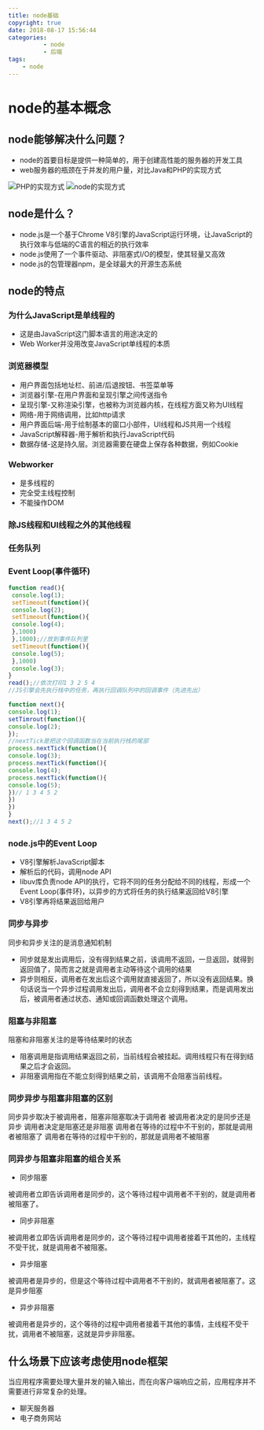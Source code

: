 ```yaml
---
title: node基础
copyright: true
date: 2018-08-17 15:56:44
categories: 
          - node 
          - 后端
tags: 
    - node 
---
```


# node的基本概念

## node能够解决什么问题？
- node的首要目标是提供一种简单的，用于创建高性能的服务器的开发工具
- web服务器的瓶颈在于并发的用户量，对比Java和PHP的实现方式
<!-- more -->

![PHP的实现方式](/images/php.png)
![node的实现方式](/images/node.png)

## node是什么？
- node.js是一个基于Chrome V8引擎的JavaScript运行环境，让JavaScript的执行效率与低端的C语言的相近的执行效率
- node.js使用了一个事件驱动、非阻塞式I/O的模型，使其轻量又高效
- node.js的包管理器npm，是全球最大的开源生态系统

## node的特点
### 为什么JavaScript是单线程的

- 这是由JavaScript这门脚本语言的用途决定的
- Web Worker并没用改变JavaScript单线程的本质

### 浏览器模型

- 用户界面包括地址栏、前进/后退按钮、书签菜单等
- 浏览器引擎-在用户界面和呈现引擎之间传送指令
- 呈现引擎-又称渲染引擎，也被称为浏览器内核，在线程方面又称为UI线程
- 网络-用于网络调用，比如http请求
- 用户界面后端-用于绘制基本的窗口小部件，UI线程和JS共用一个线程
- JavaScript解释器-用于解析和执行JavaScript代码
- 数据存储-这是持久层。浏览器需要在硬盘上保存各种数据，例如Cookie

### Webworker

- 是多线程的
- 完全受主线程控制
- 不能操作DOM

### 除JS线程和UI线程之外的其他线程

### 任务队列
### Event Loop(事件循环)

```javascript
function read(){
 console.log(1);
 setTimeout(function(){
 console.log(2);
 setTimeout(function(){
 console.log(4);
 },1000)
 },1000);//放到事件队列里
 setTimeout(function(){
 console.log(5);
 },1000)
 console.log(3);
}
read();//依次打印1 3 2 5 4
//JS引擎会先执行栈中的任务，再执行回调队列中的回调事件（先进先出）
```

```javascript
function next(){
console.log(1);
setTimrout(function(){
console.log(2);
});
//nextTick是把这个回调函数当在当前执行栈的尾部
process.nextTick(function(){
console.log(3);
process.nextTick(function(){
console.log(4);
process.nextTick(function(){
console.log(5);
})// 1 3 4 5 2 
})
})
}
next();//1 3 4 5 2
```

### node.js中的Event Loop

- V8引擎解析JavaScript脚本
- 解析后的代码，调用node API
- libuv库负责node API的执行，它将不同的任务分配给不同的线程，形成一个Event Loop(事件环)，以异步的方式将任务的执行结果返回给V8引擎
- V8引擎再将结果返回给用户

### 同步与异步
同步和异步关注的是消息通知机制

- 同步就是发出调用后，没有得到结果之前，该调用不返回，一旦返回，就得到返回值了，简而言之就是调用者主动等待这个调用的结果
- 异步则相反，调用者在发出后这个调用就直接返回了，所以没有返回结果。换句话说当一个异步过程调用发出后，调用者不会立刻得到结果，而是调用发出后，被调用者通过状态、通知或回调函数处理这个调用。

### 阻塞与非阻塞
阻塞和非阻塞关注的是等待结果时的状态

- 阻塞调用是指调用结果返回之前，当前线程会被挂起。调用线程只有在得到结果之后才会返回。
- 非阻塞调用指在不能立刻得到结果之前，该调用不会阻塞当前线程。

### 同步异步与阻塞非阻塞的区别

同步异步取决于被调用者，阻塞非阻塞取决于调用者
被调用者决定的是同步还是异步
调用者决定是阻塞还是非阻塞
调用者在等待的过程中不干别的，那就是调用者被阻塞了
调用者在等待的过程中干别的，那就是调用者不被阻塞

### 同异步与阻塞非阻塞的组合关系

- 同步阻塞

被调用者立即告诉调用者是同步的，这个等待过程中调用者不干别的，就是调用者被阻塞了。

- 同步非阻塞

被调用者立即告诉调用者是同步的，这个等待过程中调用者接着干其他的，主线程不受干扰，就是调用者不被阻塞。

- 异步阻塞

被调用者是异步的，但是这个等待过程中调用者不干别的，就调用者被阻塞了。这是异步阻塞

- 异步非阻塞

被调用者是异步的，这个等待的过程中调用者接着干其他的事情，主线程不受干扰，调用者不被阻塞，这就是异步非阻塞。

## 什么场景下应该考虑使用node框架

当应用程序需要处理大量并发的输入输出，而在向客户端响应之前，应用程序并不需要进行非常复杂的处理。

- 聊天服务器
- 电子商务网站

